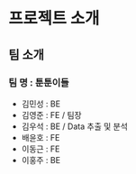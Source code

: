 # 프로젝트 소개

## 팀 소개

### 팀 명 : 툰툰이들

- 김민성 : BE
- 김영준 : FE / 팀장
- 김우석 : BE / Data 추출 및 분석
- 배윤호 : FE
- 이동근 : FE
- 이홍주 : BE
